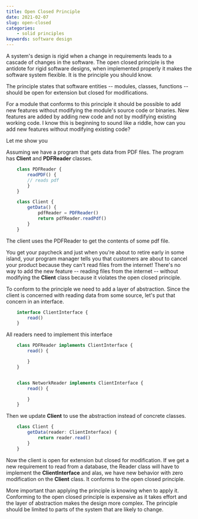 ```yaml
---
title: Open Closed Principle
date: 2021-02-07
slug: open-closed
categories:
    - solid principles
keywords: software design
---
```


A system's design is rigid when a change in requirements leads to a cascade of changes in the software. The open closed principle is the antidote for rigid software designs, when implemented properly it makes the software system flexible. It is the principle you should know.

The principle states that software entities --  modules, classes, functions -- should be open for extension but closed for modifications.

For a module that conforms to this principle it should be possible to add new features without modifying the module's source code or binaries. New features are added by adding new code and not by modifying existing working code. I know this is beginning to sound like a riddle, how can you add new features without modifying existing code?

Let me show you

Assuming we have a program that gets data from PDF files. The program has **Client** and **PDFReader** classes.

```typescript
    class PDFReader {
        readPDF() {
        // reads pdf
        }
    }
```

```typescript
    class Client {
        getData() {
            pdfReader = PDFReader()
            return pdfReader.readPdf()
        }
    }
```

The client uses the PDFReader to get the contents of some pdf file.

You get your paycheck and just when you're about to retire early in some island, your program manager tells you that customers are about to cancel your product because they can't read files from the internet! There's no way to add the new feature -- reading files from the internet -- without modifying the **Client** class because it violates the open closed principle.


To conform to the principle we need to add a layer of abstraction. Since the client is concerned with reading data from some source, let's put that concern in an interface.

```typescript
    interface ClientInterface {
        read()
    }
```

All readers need to implement this interface

```typescript
    class PDFReader implements ClientInterface {
        read() {

        }
    }


    class NetworkReader implements ClientInterface {
        read() {

        }
    }
```

Then we update **Client** to use the abstraction instead of concrete classes.

```typescript
    class Client {
        getData(reader: ClientInterface) {
            return reader.read()
        }
    }
```

Now the client is open for extension but closed for modification. If we get a new requirement to read from a database, the Reader class will have to implement the **ClientInterface** and alas, we have new behavior with zero modification on the **Client** class. It conforms to the open closed principle.

More important than applying the principle is knowing when to apply it. Conforming to the open closed principle is expensive as it takes effort and the layer of abstraction makes the design more complex. The principle should be limited to parts of the system that are likely to change.
